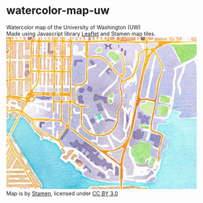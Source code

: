 # watercolor-map-uw
Watercolor map of the University of Washington (UW)  
Made using Javascript library [Leaflet](https://leafletjs.com) and Stamen map tiles.
![Watercolor Map of UW](./images/screen-shot-map.png)  
Map is by [Stamen](http://maps.stamen.com/#watercolor), licensed under [CC BY 3.0](https://creativecommons.org/licenses/by/3.0/)